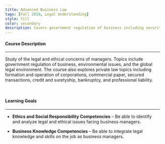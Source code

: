 ```yaml
---
title: Advanced Business Law
tags: [Fall 2019, Legal Understanding]
style: fill
color: secondary
description: Covers government regulation of business including securities regulation, antitrust, and union and employer relations. The course also explores private law topics including formation and operation of corporations, sales, leases of goods, real and personal property, bankruptcy, commercial paper, secured transactions, suretyship and professional liability.
---
```


#### Course Description

---

Study of the legal and ethical concerns of managers. Topics include government regulation of business, environmental issues, and the global legal environment. The course also explores private law topics including formation and operation of corporations, commercial paper, secured transactions, credit and suretyship, bankruptcy, and professional liability.

<br>

#### Learning Goals

---

- **Ethics and Social Responsibility Competencies** – Be able to identify and analyze legal and ethical issues facing business managers.

- **Business Knowledge Competencies** – Be able to integrate legal knowledge and skills on the job as business managers.